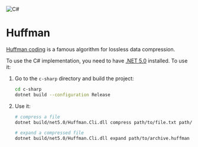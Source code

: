 ![C#](https://github.com/AndrewPrigorshnev/huffman/workflows/C%2Dsharp/badge.svg)

# Huffman
[Huffman coding](https://en.wikipedia.org/wiki/Huffman_coding) is a famous algorithm for lossless data compression.

To use the C# implementation, you need to have [.NET 5.0](https://dotnet.microsoft.com/download/dotnet/5.0) installed. To use it:
1. Go to the `c-sharp` directory and build the project:
   ```bash
   cd c-sharp
   dotnet build --configuration Release
   ```
1. Use it:
   ```bash
   # compress a file
   dotnet build/net5.0/Huffman.Cli.dll compress path/to/file.txt path/to/archive.huffman
   
   # expand a compressed file
   dotnet build/net5.0/Huffman.Cli.dll expand path/to/archive.huffman path/to/expanded/file.txt
   ```
